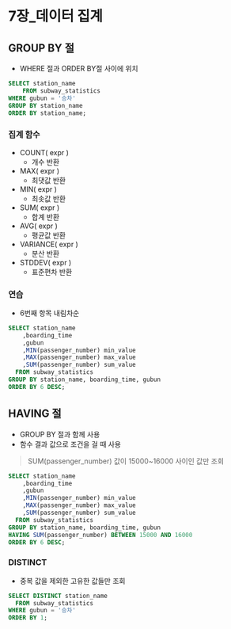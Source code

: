 # 7장_데이터 집계

## GROUP BY 절

- WHERE 절과 ORDER BY절 사이에 위치

```sql
SELECT station_name
    FROM subway_statistics
WHERE gubun = '승차'
GROUP BY station_name
ORDER BY station_name;
```

### 집계 함수

- COUNT( expr )
    - 개수 반환
- MAX( expr )
    - 최댓값 반환
- MIN( expr )
    - 최솟값 반환
- SUM( expr )
    - 합계 반환
- AVG( expr )
    - 평균값 반환
- VARIANCE( expr )
    - 분산 반환
- STDDEV( expr )
    - 표준편차 반환

### 연습

- 6번째 항목 내림차순

```sql
SELECT station_name
    ,boarding_time
    ,gubun
    ,MIN(passenger_number) min_value
    ,MAX(passenger_number) max_value
    ,SUM(passenger_number) sum_value
  FROM subway_statistics
GROUP BY station_name, boarding_time, gubun
ORDER BY 6 DESC;
```

## HAVING 절

- GROUP BY 절과 함께 사용
- 함수 결과 값으로 조건을 걸 때 사용

> SUM(passenger_number) 값이 15000~16000 사이인 값만 조회
> 

```sql
SELECT station_name
    ,boarding_time
    ,gubun
    ,MIN(passenger_number) min_value
    ,MAX(passenger_number) max_value
    ,SUM(passenger_number) sum_value
  FROM subway_statistics
GROUP BY station_name, boarding_time, gubun
HAVING SUM(passenger_number) BETWEEN 15000 AND 16000
ORDER BY 6 DESC;

```

### DISTINCT

- 중복 값을 제외한 고유한 값들만 조회

```sql
SELECT DISTINCT station_name
  FROM subway_statistics
WHERE gubun = '승차'
ORDER BY 1;

```